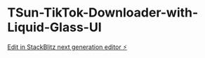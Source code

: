 # TSun-TikTok-Downloader-with-Liquid-Glass-UI

[Edit in StackBlitz next generation editor ⚡️](https://stackblitz.com/~/github.com/SaeedX302/TSun-TikTok-Downloader-with-Liquid-Glass-UI)